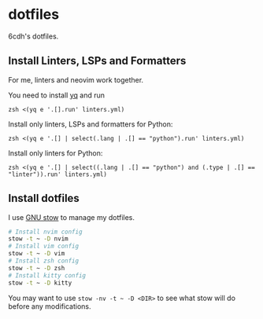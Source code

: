 # dotfiles

6cdh's dotfiles.

## Install Linters, LSPs and Formatters

For me, linters and neovim work together.

You need to install [yq](https://github.com/mikefarah/yq) and run

```shell
zsh <(yq e '.[].run' linters.yml)
```

Install only linters, LSPs and formatters for Python:

```
zsh <(yq e '.[] | select(.lang | .[] == "python").run' linters.yml)
```

Install only linters for Python:

```
zsh <(yq e '.[] | select((.lang | .[] == "python") and (.type | .[] == "linter")).run' linters.yml)
```

## Install dotfiles

I use [GNU stow](https://www.gnu.org/software/stow/) to manage my dotfiles.

```bash
# Install nvim config
stow -t ~ -D nvim
# Install vim config
stow -t ~ -D vim
# Install zsh config
stow -t ~ -D zsh
# Install kitty config
stow -t ~ -D kitty
```

You may want to use `stow -nv -t ~ -D <DIR>` to see what stow will do before any modifications.
